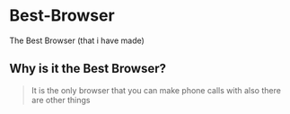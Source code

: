 # Best-Browser
The Best Browser (that i have made)
## Why is it the Best Browser?
> It is the only browser that you can make phone calls with
> also there are other things 
